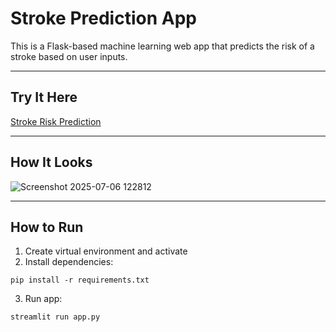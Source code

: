 # Stroke Prediction App

This is a Flask-based machine learning web app that predicts the risk of a stroke based on user inputs.

---

## Try It Here

[Stroke Risk Prediction](https://stroke-risk-prediction-s0ho.onrender.com)

---

## How It Looks

![Screenshot 2025-07-06 122812](https://github.com/user-attachments/assets/4b118dd5-0512-4a27-9256-0dd75e30b420)

---

## How to Run

1. Create virtual environment and activate
2. Install dependencies:
```
pip install -r requirements.txt
```
3. Run app:
```
streamlit run app.py
```
